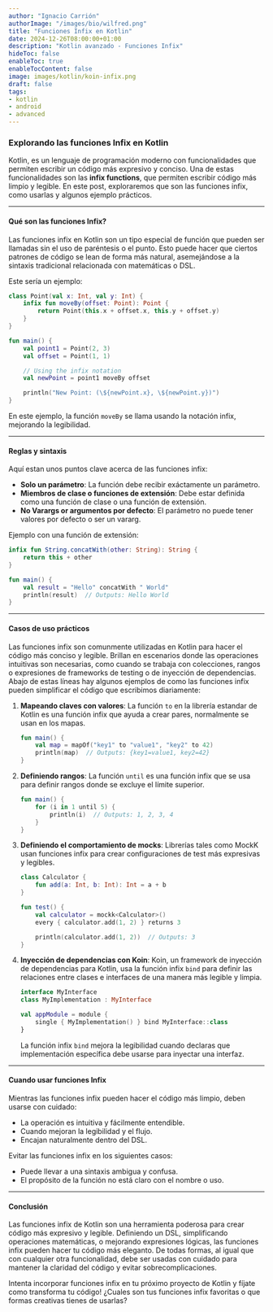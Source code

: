 ```yaml
---
author: "Ignacio Carrión"
authorImage: "/images/bio/wilfred.png"
title: "Funciones Infix en Kotlin"
date: 2024-12-26T08:00:00+01:00
description: "Kotlin avanzado - Funciones Infix"
hideToc: false
enableToc: true
enableTocContent: false
image: images/kotlin/koin-infix.png
draft: false
tags: 
- kotlin
- android
- advanced
---
```


### Explorando las funciones Infix en Kotlin

Kotlin, es un lenguaje de programación moderno con funcionalidades que permiten escribir un código más expresivo y conciso. Una de estas funcionalidades son las **infix functions**, que permiten escribir código más limpio y legible. En este post, exploraremos que son las funciones infix, como usarlas y algunos ejemplo prácticos.

---

#### Qué son las funciones Infix?

Las funciones infix en Kotlin son un tipo especial de función que pueden ser llamadas sin el uso de paréntesis o el punto. Esto puede hacer que ciertos patrones de código se lean de forma más natural, asemejándose a la sintaxis tradicional relacionada con matemáticas o DSL.

Este sería un ejemplo:

```kotlin
class Point(val x: Int, val y: Int) {
    infix fun moveBy(offset: Point): Point {
        return Point(this.x + offset.x, this.y + offset.y)
    }
}

fun main() {
    val point1 = Point(2, 3)
    val offset = Point(1, 1)

    // Using the infix notation
    val newPoint = point1 moveBy offset

    println("New Point: (\${newPoint.x}, \${newPoint.y})")
}
```

En este ejemplo, la función `moveBy` se llama usando la notación infix, mejorando la legibilidad.

---

#### Reglas y sintaxis

Aquí estan unos puntos clave acerca de las funciones infix:

- **Solo un parámetro**: La función debe recibir exáctamente un parámetro.
- **Miembros de clase o funciones de extensión**: Debe estar definida como una función de clase o una función de extensión.
- **No Varargs or argumentos por defecto**: El parámetro no puede tener valores por defecto o ser un vararg.

Ejemplo con una función de extensión:

```kotlin
infix fun String.concatWith(other: String): String {
    return this + other
}

fun main() {
    val result = "Hello" concatWith " World"
    println(result)  // Outputs: Hello World
}
```

---

#### Casos de uso prácticos

Las funciones infix son comunmente utilizadas en Kotlin para hacer el código más conciso y legible. Brillan en escenarios donde las operaciones intuitivas son necesarias, como cuando se trabaja con colecciones, rangos o expresiones de frameworks de testing o de inyección de dependencias. Abajo de estas líneas hay algunos ejemplos de como las funciones infix pueden simplificar el código que escribimos diariamente:

1. **Mapeando claves con valores**: La función `to` en la librería estandar de Kotlin es una función infix que ayuda a crear pares, normalmente se usan en los mapas.

   ```kotlin
   fun main() {
       val map = mapOf("key1" to "value1", "key2" to 42)
       println(map)  // Outputs: {key1=value1, key2=42}
   }
   ```

2. **Definiendo rangos**: La función `until` es una función infix que se usa para definir rangos donde se excluye el límite superior.

   ```kotlin
   fun main() {
       for (i in 1 until 5) {
           println(i)  // Outputs: 1, 2, 3, 4
       }
   }
   ```

3. **Definiendo el comportamiento de mocks**: Librerías tales como MockK usan funciones infix para crear configuraciones de test más expresivas y legibles.

   ```kotlin
   class Calculator {
       fun add(a: Int, b: Int): Int = a + b
   }

   fun test() {
       val calculator = mockk<Calculator>()
       every { calculator.add(1, 2) } returns 3

       println(calculator.add(1, 2))  // Outputs: 3
   }
   ```

4. **Inyección de dependencias con Koin**: Koin, un framework de inyección de dependencias para Kotlin, usa la función infix `bind` para definir las relaciones entre clases e interfaces de una manera más legible y limpia.

   ```kotlin
   interface MyInterface
   class MyImplementation : MyInterface

   val appModule = module {
       single { MyImplementation() } bind MyInterface::class
   }
   ```

   La función infix `bind` mejora la legibilidad cuando declaras que implementación específica debe usarse para inyectar una interfaz.

---

#### Cuando usar funciones Infix

Mientras las funciones infix pueden hacer el código más limpio, deben usarse con cuidado:

- La operación es intuitiva y fácilmente entendible.
- Cuando mejoran la legibilidad y el flujo.
- Encajan naturalmente dentro del DSL.

Evitar las funciones infix en los siguientes casos:

- Puede llevar a una sintaxis ambigua y confusa.
- El propósito de la función no está claro con el nombre o uso.

---

#### Conclusión

Las funciones infix de Kotlin son una herramienta poderosa para crear código más expresivo y legible. Definiendo un DSL, simplificando operaciones matemáticas, o mejorando expresiones lógicas, las funciones infix pueden hacer tu código más eleganto. De todas formas, al igual que con cualquier otra funcionalidad, debe ser usadas con cuidado para mantener la claridad del código y evitar sobrecomplicaciones.

Intenta incorporar funciones infix en tu próximo proyecto de Kotlin y fíjate como transforma tu código! ¿Cuales son tus funciones infix favoritas o que formas creativas tienes de usarlas?
